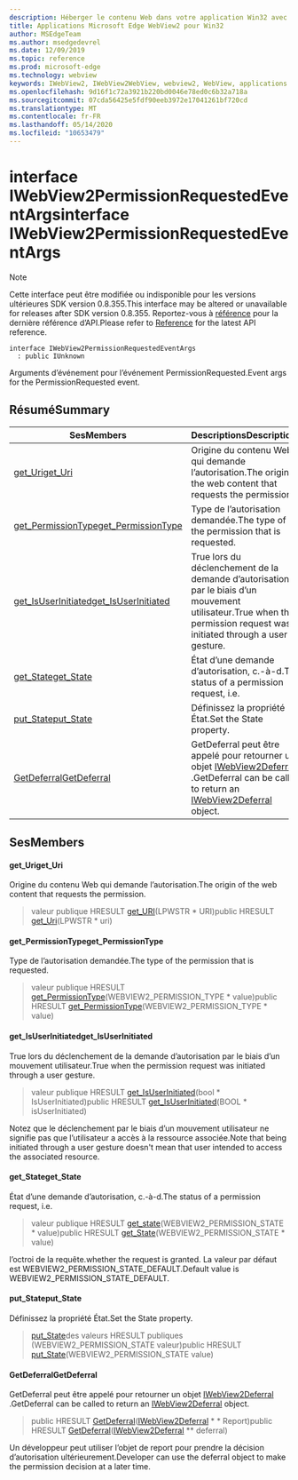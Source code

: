 ```yaml
---
description: Héberger le contenu Web dans votre application Win32 avec le contrôle Microsoft Edge WebView2
title: Applications Microsoft Edge WebView2 pour Win32
author: MSEdgeTeam
ms.author: msedgedevrel
ms.date: 12/09/2019
ms.topic: reference
ms.prod: microsoft-edge
ms.technology: webview
keywords: IWebView2, IWebView2WebView, webview2, WebView, applications Win32, Win32, Edge
ms.openlocfilehash: 9d16f1c72a3921b220bd0046e78ed0c6b32a718a
ms.sourcegitcommit: 07cda56425e5fdf90eeb3972e17041261bf720cd
ms.translationtype: MT
ms.contentlocale: fr-FR
ms.lasthandoff: 05/14/2020
ms.locfileid: "10653479"
---
```

# <span data-ttu-id="b7e63-104">interface IWebView2PermissionRequestedEventArgs</span><span class="sxs-lookup"><span data-stu-id="b7e63-104">interface IWebView2PermissionRequestedEventArgs</span></span> 

> [!NOTE]
> <span data-ttu-id="b7e63-105">Cette interface peut être modifiée ou indisponible pour les versions ultérieures SDK version 0.8.355.</span><span class="sxs-lookup"><span data-stu-id="b7e63-105">This interface may be altered or unavailable for releases after SDK version 0.8.355.</span></span> <span data-ttu-id="b7e63-106">Reportez-vous à [référence](../../../webview2-api-reference.md) pour la dernière référence d’API.</span><span class="sxs-lookup"><span data-stu-id="b7e63-106">Please refer to [Reference](../../../webview2-api-reference.md) for the latest API reference.</span></span>

```
interface IWebView2PermissionRequestedEventArgs
  : public IUnknown
```

<span data-ttu-id="b7e63-107">Arguments d’événement pour l’événement PermissionRequested.</span><span class="sxs-lookup"><span data-stu-id="b7e63-107">Event args for the PermissionRequested event.</span></span>

## <span data-ttu-id="b7e63-108">Résumé</span><span class="sxs-lookup"><span data-stu-id="b7e63-108">Summary</span></span>

 <span data-ttu-id="b7e63-109">Ses</span><span class="sxs-lookup"><span data-stu-id="b7e63-109">Members</span></span>                        | <span data-ttu-id="b7e63-110">Descriptions</span><span class="sxs-lookup"><span data-stu-id="b7e63-110">Descriptions</span></span>
--------------------------------|---------------------------------------------
[<span data-ttu-id="b7e63-111">get_Uri</span><span class="sxs-lookup"><span data-stu-id="b7e63-111">get_Uri</span></span>](#get_uri) | <span data-ttu-id="b7e63-112">Origine du contenu Web qui demande l’autorisation.</span><span class="sxs-lookup"><span data-stu-id="b7e63-112">The origin of the web content that requests the permission.</span></span>
[<span data-ttu-id="b7e63-113">get_PermissionType</span><span class="sxs-lookup"><span data-stu-id="b7e63-113">get_PermissionType</span></span>](#get_permissiontype) | <span data-ttu-id="b7e63-114">Type de l’autorisation demandée.</span><span class="sxs-lookup"><span data-stu-id="b7e63-114">The type of the permission that is requested.</span></span>
[<span data-ttu-id="b7e63-115">get_IsUserInitiated</span><span class="sxs-lookup"><span data-stu-id="b7e63-115">get_IsUserInitiated</span></span>](#get_isuserinitiated) | <span data-ttu-id="b7e63-116">True lors du déclenchement de la demande d’autorisation par le biais d’un mouvement utilisateur.</span><span class="sxs-lookup"><span data-stu-id="b7e63-116">True when the permission request was initiated through a user gesture.</span></span>
[<span data-ttu-id="b7e63-117">get_State</span><span class="sxs-lookup"><span data-stu-id="b7e63-117">get_State</span></span>](#get_state) | <span data-ttu-id="b7e63-118">État d’une demande d’autorisation, c.-à-d.</span><span class="sxs-lookup"><span data-stu-id="b7e63-118">The status of a permission request, i.e.</span></span>
[<span data-ttu-id="b7e63-119">put_State</span><span class="sxs-lookup"><span data-stu-id="b7e63-119">put_State</span></span>](#put_state) | <span data-ttu-id="b7e63-120">Définissez la propriété État.</span><span class="sxs-lookup"><span data-stu-id="b7e63-120">Set the State property.</span></span>
[<span data-ttu-id="b7e63-121">GetDeferral</span><span class="sxs-lookup"><span data-stu-id="b7e63-121">GetDeferral</span></span>](#getdeferral) | <span data-ttu-id="b7e63-122">GetDeferral peut être appelé pour retourner un objet [IWebView2Deferral](IWebView2Deferral.md) .</span><span class="sxs-lookup"><span data-stu-id="b7e63-122">GetDeferral can be called to return an [IWebView2Deferral](IWebView2Deferral.md) object.</span></span>

## <span data-ttu-id="b7e63-123">Ses</span><span class="sxs-lookup"><span data-stu-id="b7e63-123">Members</span></span>

#### <span data-ttu-id="b7e63-124">get_Uri</span><span class="sxs-lookup"><span data-stu-id="b7e63-124">get_Uri</span></span> 

<span data-ttu-id="b7e63-125">Origine du contenu Web qui demande l’autorisation.</span><span class="sxs-lookup"><span data-stu-id="b7e63-125">The origin of the web content that requests the permission.</span></span>

> <span data-ttu-id="b7e63-126">valeur publique HRESULT [get_URI](#get_uri)(LPWSTR \* URI)</span><span class="sxs-lookup"><span data-stu-id="b7e63-126">public HRESULT [get_Uri](#get_uri)(LPWSTR \* uri)</span></span>

#### <span data-ttu-id="b7e63-127">get_PermissionType</span><span class="sxs-lookup"><span data-stu-id="b7e63-127">get_PermissionType</span></span> 

<span data-ttu-id="b7e63-128">Type de l’autorisation demandée.</span><span class="sxs-lookup"><span data-stu-id="b7e63-128">The type of the permission that is requested.</span></span>

> <span data-ttu-id="b7e63-129">valeur publique HRESULT [get_PermissionType](#get_permissiontype)(WEBVIEW2_PERMISSION_TYPE \* value)</span><span class="sxs-lookup"><span data-stu-id="b7e63-129">public HRESULT [get_PermissionType](#get_permissiontype)(WEBVIEW2_PERMISSION_TYPE \* value)</span></span>

#### <span data-ttu-id="b7e63-130">get_IsUserInitiated</span><span class="sxs-lookup"><span data-stu-id="b7e63-130">get_IsUserInitiated</span></span> 

<span data-ttu-id="b7e63-131">True lors du déclenchement de la demande d’autorisation par le biais d’un mouvement utilisateur.</span><span class="sxs-lookup"><span data-stu-id="b7e63-131">True when the permission request was initiated through a user gesture.</span></span>

> <span data-ttu-id="b7e63-132">valeur publique HRESULT [get_IsUserInitiated](#get_isuserinitiated)(bool \* IsUserInitiated)</span><span class="sxs-lookup"><span data-stu-id="b7e63-132">public HRESULT [get_IsUserInitiated](#get_isuserinitiated)(BOOL \* isUserInitiated)</span></span>

<span data-ttu-id="b7e63-133">Notez que le déclenchement par le biais d’un mouvement utilisateur ne signifie pas que l’utilisateur a accès à la ressource associée.</span><span class="sxs-lookup"><span data-stu-id="b7e63-133">Note that being initiated through a user gesture doesn't mean that user intended to access the associated resource.</span></span>

#### <span data-ttu-id="b7e63-134">get_State</span><span class="sxs-lookup"><span data-stu-id="b7e63-134">get_State</span></span> 

<span data-ttu-id="b7e63-135">État d’une demande d’autorisation, c.-à-d.</span><span class="sxs-lookup"><span data-stu-id="b7e63-135">The status of a permission request, i.e.</span></span>

> <span data-ttu-id="b7e63-136">valeur publique HRESULT [get_state](#get_state)(WEBVIEW2_PERMISSION_STATE \* value)</span><span class="sxs-lookup"><span data-stu-id="b7e63-136">public HRESULT [get_State](#get_state)(WEBVIEW2_PERMISSION_STATE \* value)</span></span>

<span data-ttu-id="b7e63-137">l’octroi de la requête.</span><span class="sxs-lookup"><span data-stu-id="b7e63-137">whether the request is granted.</span></span> <span data-ttu-id="b7e63-138">La valeur par défaut est WEBVIEW2_PERMISSION_STATE_DEFAULT.</span><span class="sxs-lookup"><span data-stu-id="b7e63-138">Default value is WEBVIEW2_PERMISSION_STATE_DEFAULT.</span></span>

#### <span data-ttu-id="b7e63-139">put_State</span><span class="sxs-lookup"><span data-stu-id="b7e63-139">put_State</span></span> 

<span data-ttu-id="b7e63-140">Définissez la propriété État.</span><span class="sxs-lookup"><span data-stu-id="b7e63-140">Set the State property.</span></span>

> <span data-ttu-id="b7e63-141">[put_State](#put_state)des valeurs HRESULT publiques (WEBVIEW2_PERMISSION_STATE valeur)</span><span class="sxs-lookup"><span data-stu-id="b7e63-141">public HRESULT [put_State](#put_state)(WEBVIEW2_PERMISSION_STATE value)</span></span>

#### <span data-ttu-id="b7e63-142">GetDeferral</span><span class="sxs-lookup"><span data-stu-id="b7e63-142">GetDeferral</span></span> 

<span data-ttu-id="b7e63-143">GetDeferral peut être appelé pour retourner un objet [IWebView2Deferral](IWebView2Deferral.md) .</span><span class="sxs-lookup"><span data-stu-id="b7e63-143">GetDeferral can be called to return an [IWebView2Deferral](IWebView2Deferral.md) object.</span></span>

> <span data-ttu-id="b7e63-144">public HRESULT [GetDeferral](#getdeferral)([IWebView2Deferral](IWebView2Deferral.md) \* \* Report)</span><span class="sxs-lookup"><span data-stu-id="b7e63-144">public HRESULT [GetDeferral](#getdeferral)([IWebView2Deferral](IWebView2Deferral.md) \*\* deferral)</span></span>

<span data-ttu-id="b7e63-145">Un développeur peut utiliser l’objet de report pour prendre la décision d’autorisation ultérieurement.</span><span class="sxs-lookup"><span data-stu-id="b7e63-145">Developer can use the deferral object to make the permission decision at a later time.</span></span>

